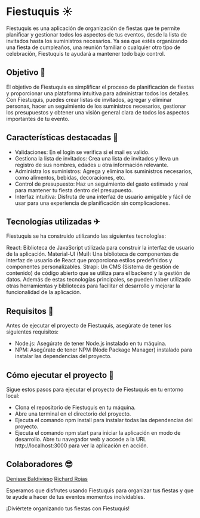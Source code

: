 # Fiestuquis ☀
Fiestuquis es una aplicación de organización de fiestas que te permite planificar y gestionar todos los aspectos de tus eventos, desde la lista de invitados hasta los suministros necesarios. Ya sea que estés organizando una fiesta de cumpleaños, una reunión familiar o cualquier otro tipo de celebración, Fiestuquis te ayudará a mantener todo bajo control.

## Objetivo 🌠
El objetivo de Fiestuquis es simplificar el proceso de planificación de fiestas y proporcionar una plataforma intuitiva para administrar todos los detalles. Con Fiestuquis, puedes crear listas de invitados, agregar y eliminar personas, hacer un seguimiento de los suministros necesarios, gestionar los presupuestos y obtener una visión general clara de todos los aspectos importantes de tu evento.

## Características destacadas 🌌
* Validaciones: En el login se verifica si el mail es valido. 
* Gestiona la lista de invitados: Crea una lista de invitados y lleva un registro de sus nombres, edades u otra información relevante.
* Administra los suministros: Agrega y elimina los suministros necesarios, como alimentos, bebidas, decoraciones, etc.
* Control de presupuesto: Haz un seguimiento del gasto estimado y real para mantener tu fiesta dentro del presupuesto.
* Interfaz intuitiva: Disfruta de una interfaz de usuario amigable y fácil de usar para una experiencia de planificación sin complicaciones.

## Tecnologías utilizadas ✈
Fiestuquis se ha construido utilizando las siguientes tecnologías:

React: Biblioteca de JavaScript utilizada para construir la interfaz de usuario de la aplicación.
Material-UI (Mui): Una biblioteca de componentes de interfaz de usuario de React que proporciona estilos predefinidos y componentes personalizables.
Strapi: Un CMS (Sistema de gestión de contenido) de código abierto que se utiliza para el backend y la gestión de datos.
Además de estas tecnologías principales, se pueden haber utilizado otras herramientas y bibliotecas para facilitar el desarrollo y mejorar la funcionalidad de la aplicación.

## Requisitos 🤖
Antes de ejecutar el proyecto de Fiestuquis, asegúrate de tener los siguientes requisitos:

* Node.js: Asegúrate de tener Node.js instalado en tu máquina.
* NPM: Asegúrate de tener NPM (Node Package Manager) instalado para instalar las dependencias del proyecto.
  
## Cómo ejecutar el proyecto 👾
Sigue estos pasos para ejecutar el proyecto de Fiestuquis en tu entorno local:

* Clona el repositorio de Fiestuquis en tu máquina.
* Abre una terminal en el directorio del proyecto.
* Ejecuta el comando npm install para instalar todas las dependencias del proyecto.
* Ejecuta el comando npm start para iniciar la aplicación en modo de desarrollo.
Abre tu navegador web y accede a la URL http://localhost:3000 para ver la aplicación en acción.
## Colaboradores 😎
[Denisse Baldivieso](https://github.com/denisse989)
[Richard Rojas](https://github.com/RichyRed)

Esperamos que disfrutes usando Fiestuquis para organizar tus fiestas y que te ayude a hacer de tus eventos momentos inolvidables. 

¡Diviértete organizando tus fiestas con Fiestuquis!
